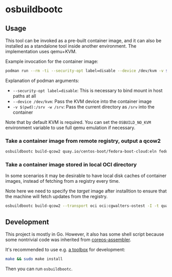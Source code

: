 # osbuildbootc

## Usage

This tool can be invoked as a pre-built container image, and it can also be installed
as a standalone tool inside another environment.  The implementation uses qemu+KVM.

Example invocation for the container image:

```bash
podman run --rm -ti --security-opt label=disable --device /dev/kvm -v $(pwd):/srv -w /srv ghcr.io/cgwalters/osbuildbootc:latest build-qcow2 -I quay.io/cgwalters/ostest example.qcow2
```

Explanation of podman arguments:

- `--security-opt label=disable`: This is necessary to bind mount in host paths at all
- `--device /dev/kvm`: Pass the KVM device into the container image
- `-v $(pwd):/srv -w /srv`: Pass the current directory as `/srv` into the container

Note that by default KVM is required.  You can set the `OSBUILD_NO_KVM` environment variable
to use full qemu emulation if necessary.

### Take a container image from remote registry, output a qcow2

```bash
osbuildbootc build-qcow2 quay.io/centos-boot/fedora-boot-cloud:eln fedora-boot-cloud.qcow2
```

### Take a container image stored in local OCI directory

In some scenarios it may be desirable to have local disk caches of container images,
instead of fetching from a registry every time.

Note here we need to specify the *target* image after installtion to ensure that
the machine will fetch updates from the registry.

```bash
osbuildbootc build-qcow2 --transport oci oci:cgwalters-ostest -I -t quay.io/cgwalters/ostest foo.qcow2
```

## Development

This project is mostly in Go.  However, it also has some shell script because
some nontrivial code was inherited from [coreos-assembler](https://github.com/coreos/coreos-assembler/).

It's recommended to use e.g. [a toolbox](https://github.com/containers/toolbox/) for development:

```bash
make && sudo make install
```

Then you can run `osbuildbootc`.
